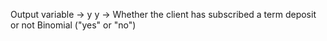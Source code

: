 

Output variable -> y
y -> Whether the client has subscribed a term deposit or not 
Binomial ("yes" or "no")
